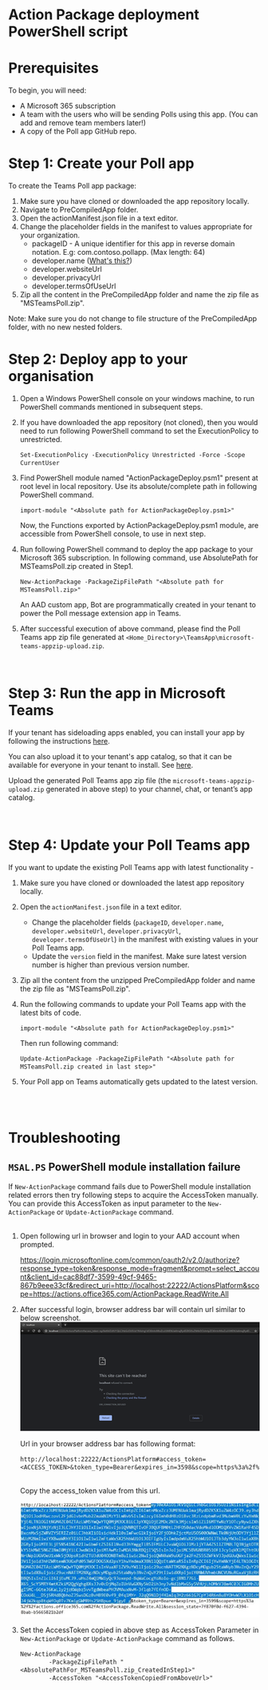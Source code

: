 # Action Package deployment PowerShell script

# Prerequisites

To begin, you will need:
* A Microsoft 365 subscription
* A team with the users who will be sending Polls using this app. (You can add and remove team members later!)
* A copy of the Poll app GitHub repo.

# Step 1: Create your Poll app

To create the Teams Poll app package:
1. Make sure you have cloned or downloaded the app repository locally.
1. Navigate to PreCompiledApp folder.
1. Open the actionManifest.json file in a text editor.
1. Change the placeholder fields in the manifest to values appropriate for your organization.
    * packageID - A unique identifier for this app in reverse domain notation. E.g: com.contoso.pollapp. (Max length: 64)
    * developer.[]()name ([What's this?](https://docs.microsoft.com/en-us/microsoftteams/platform/resources/schema/manifest-schema#developer))
    * developer.websiteUrl
    * developer.privacyUrl
    * developer.termsOfUseUrl
1. Zip all the content in the PreCompiledApp folder and name the zip file as "MSTeamsPoll.zip".


Note: Make sure you do not change to file structure of the PreCompiledApp folder, with no new nested folders.
<br/>

# Step 2: Deploy app to your organisation

1. Open a Windows PowerShell console on your windows machine, to run PowerShell commands mentioned in subsequent steps.
1. If you have downloaded the app repository (not cloned), then you would need to run following PowerShell command to set the ExecutionPolicy to unrestricted.
    ```
    Set-ExecutionPolicy -ExecutionPolicy Unrestricted -Force -Scope CurrentUser
    ```
1. Find PowerShell module named "ActionPackageDeploy.psm1" present at root level in local repository. Use its absolute/complete path in following PowerShell command.
    ```
    import-module "<Absolute path for ActionPackageDeploy.psm1>"
    ```

    Now, the Functions exported by ActionPackageDeploy.psm1 module, are accessible from PowerShell console, to use in next step.

1. Run following PowerShell command to deploy the app package to your Microsoft 365 subscription. In following command, use AbsolutePath for MSTeamsPoll.zip created in Step1.

    ```
    New-ActionPackage -PackageZipFilePath "<Absolute path for MSTeamsPoll.zip>"
    ```

    An AAD custom app, Bot are programmatically created in your tenant to power the Poll message extension app in Teams.

1. After successful execution of above command, please find the Poll Teams app zip file generated at `<Home_Directory>\TeamsApp\microsoft-teams-appzip-upload.zip`.

<br/>

# Step 3: Run the app in Microsoft Teams

If your tenant has sideloading apps enabled, you can install your app by following the instructions [here](https://docs.microsoft.com/en-us/microsoftteams/platform/concepts/apps/apps-upload#load-your-package-into-teams).

You can also upload it to your tenant's app catalog, so that it can be available for everyone in your tenant to install. See [here](https://docs.microsoft.com/en-us/microsoftteams/tenant-apps-catalog-teams).

Upload the generated Poll Teams app zip file (the `microsoft-teams-appzip-upload.zip` generated in above step) to your channel, chat, or tenant’s app catalog.

<br/>

# Step 4: Update your Poll Teams app

If you want to update the existing Poll Teams app with latest functionality -
1. Make sure you have cloned or downloaded the latest app repository locally.
1. Open the `actionManifest.json` file in a text editor.
    * Change the placeholder fields (`packageID`, `developer.name`, `developer.websiteUrl`, `developer.privacyUrl`, `developer.termsOfUseUrl`) in the manifest with existing values in your Poll Teams app.
    * Update the `version` field in the manifest. Make sure latest version number is higher than previous version number.
1. Zip all the content from the unzipped PreCompiledApp folder and name the zip file as "MSTeamsPoll.zip".
1. Run the following commands to update your Poll Teams app with the latest bits of code.

    ```
    import-module "<Absolute path for ActionPackageDeploy.psm1>"
    ```
    Then run following command: <br/>
    ```
    Update-ActionPackage -PackageZipFilePath "<Absolute path for MSTeamsPoll.zip created in last step>"
    ```
1. Your Poll app on Teams automatically gets updated to the latest version.

<br/><br/>

# Troubleshooting

## `MSAL.PS` PowerShell module installation failure

If `New-ActionPackage` command fails due to PowerShell module installation related errors then try following steps to acquire the AccessToken manually. You can provide this AccessToken as input parameter to the ```New-ActionPackage``` or ```Update-ActionPackage``` command.<br/><br/>

1. Open following url in browser and login to your AAD account when prompted.<br/>

    https://login.microsoftonline.com/common/oauth2/v2.0/authorize?response_type=token&response_mode=fragment&prompt=select_account&client_id=cac88df7-3599-49cf-9465-867b9eee33cf&redirect_uri=http://localhost:22222/ActionsPlatform&scope=https://actions.office365.com/ActionPackage.ReadWrite.All <br/>

1. After successful login, browser address bar will contain url similar to below screenshot.<br/>![](DocResources/TokenAcquisition.png)

    Url in your browser address bar has following format:
    ```
    http://localhost:22222/ActionsPlatform#access_token=<ACCESS_TOKEN>&token_type=Bearer&expires_in=3598&scope=https%3a%2f%2factions.office365.com%2fActionPackage.ReadWrite.All&session_state=...
    ```

    <br/>Copy the access_token value from this url.<br/><br/>![](DocResources/TokenCopy.JPG)

1.  Set the AccessToken copied in above step as AccessToken Parameter in
`New-ActionPackage` or `Update-ActionPackage` command as follows.

    ```
    New-ActionPackage
            -PackageZipFilePath "<AbsolutePathFor_MSTeamsPoll.zip_CreatedInStep1>"
            -AccessToken "<AccessTokenCopiedFromAboveUrl>"
    ```

##